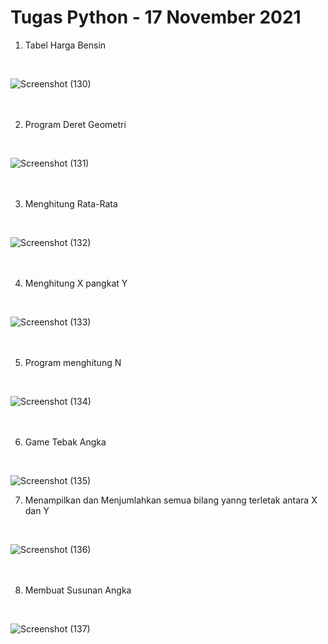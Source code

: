# Tugas Python - 17 November 2021

1. Tabel Harga Bensin
<br>

![Screenshot (130)](https://user-images.githubusercontent.com/93021288/142179533-f5c70753-90bd-4cfc-a971-5eefdf15f859.png)
<br>
<br>
<br>

2. Program Deret Geometri
<br>

![Screenshot (131)](https://user-images.githubusercontent.com/93021288/142180678-4cea4ab7-5a9b-4386-8db0-5eaa1b47f20a.png)
<br>
<br>
<br>

3. Menghitung Rata-Rata
<br>

![Screenshot (132)](https://user-images.githubusercontent.com/93021288/142180931-2b6fe018-8879-4759-827f-42e8a7991fed.png)
<br>
<br>
<br>

4. Menghitung X pangkat Y
<br>

![Screenshot (133)](https://user-images.githubusercontent.com/93021288/142181289-1614e300-478a-49ff-b3d4-92615784f5ef.png)
<br>
<br>
<br>

5. Program menghitung N
<br>

![Screenshot (134)](https://user-images.githubusercontent.com/93021288/142181476-a37313dd-b55f-4c23-9185-bc3ffc31bcff.png)
<br>
<br>
<br>

6. Game Tebak Angka
<br>

![Screenshot (135)](https://user-images.githubusercontent.com/93021288/142181695-22db4337-61e9-4e5f-9616-00bd9cb9c456.png)

7. Menampilkan dan Menjumlahkan semua bilang yanng terletak antara X dan Y
<br>

![Screenshot (136)](https://user-images.githubusercontent.com/93021288/142181988-eac79e5a-8367-4d01-ba8c-964aec3d9a27.png)
<br>
<br>
<br>

8. Membuat Susunan Angka
<br>

![Screenshot (137)](https://user-images.githubusercontent.com/93021288/142183555-46957396-265a-44d3-a5d5-d7cc90c56c4d.png)
